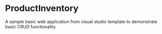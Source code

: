 # ProductInventory
A sample basic web application from visual studio template to demonstrate basic CRUD functionality
